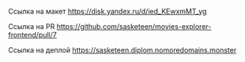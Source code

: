 Ссылка на макет https://disk.yandex.ru/d/ied_KEwxmMT_yg

Ссылка на PR https://github.com/sasketeen/movies-explorer-frontend/pull/7

Ссылка на деплой https://sasketeen.diplom.nomoredomains.monster
